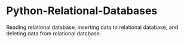 # Python-Relational-Databases
Reading relational database, inserting data to relational database, and deleting data from relational database.
